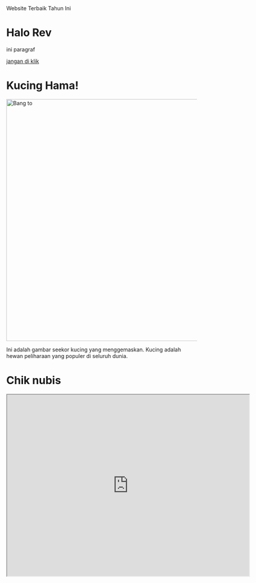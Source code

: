 <html lang="nigga">
<head>
    <tittle>
        Website Terbaik Tahun Ini
    </tittle>
</head>
<body>
    <h1>Halo Rev</h1>
    <p>ini paragraf</p>
    <a href="https://youtu.be/y_fK9Quyv9c?si=DwwAIqRxgh42l7Ee">jangan di klik</a>
    <h1>Kucing Hama!</h1>
    <img src="https://drive.google.com/uc?id=1P0D2QopwTUw4RHwQ7dMtgiweEclnPcnK" alt="Bang to" width="640">
    <p>Ini adalah gambar seekor kucing yang menggemaskan. Kucing adalah hewan peliharaan yang populer di seluruh dunia.</p>
    <h1>Chik nubis
    </h1>
<iframe
  src="https://drive.google.com/file/d/1j98s_JQt7FEtqY-04QVVJ_pnZyuLIoNj/preview"
  width="640"
  height="480"
  allow="autoplay; fullscreen"
  allowfullscreen= "True">
</iframe>
</body>



</html>
